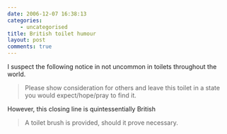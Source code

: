 ```yaml
---
date: 2006-12-07 16:38:13
categories:
    - uncategorised
title: British toilet humour
layout: post
comments: true
---
```

I suspect the following notice in not uncommon in toilets throughout the
world.
> Please show consideration for others and leave this toilet in a state
> you would expect/hope/pray to find it.

However, this closing line is quintessentially British
> A toilet brush is provided, should it prove necessary.
